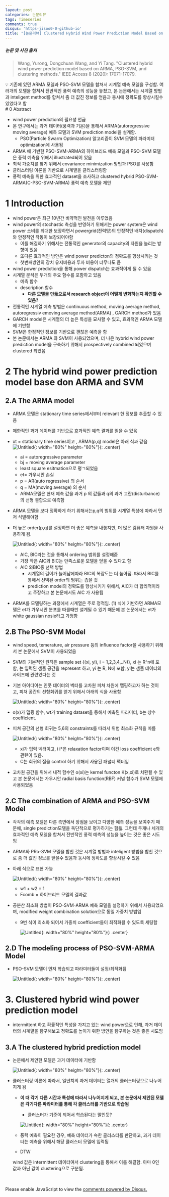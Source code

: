 ```yaml
---
layout: post
categories: 논문리뷰
tags: Timeseries
comments: true
disqus: 'https-jisoo0-0-github-io' 
title: "[논문리뷰] Clustered Hybrid Wind Power Prediction Model Based on ARMA, PSO-SVM, and Clustering Methods"
---
```



##### 논문 및 사진 출처
>Wang, Yurong, Dongchuan Wang, and Yi Tang. "Clustered hybrid wind power prediction model based on ARMA, PSO-SVM, and clustering methods." IEEE Access 8 (2020): 17071-17079.

<aside>
💡 기존에 있던 ARMA 모델과 PSO-SVM 모델을 합쳐서 시계열 예측 모델을 구성함. 
여러개의 모델을 합쳐서 전반적인 풍력 예측의 성능을 놓쳤고, 본 논문에서는 시계열 방법과 inteligent method를 합쳐서 좀 더 값진 정보를 얻음과 동시에 정확도를 향상시킬수 있었다고 함

</aside>
# 0 Abstract

- wind power prediction의 필요성 언급
- 본 연구에서는 과거 데이터(풍력과 기온)을 통해서 ARMA(autoregressive moving average) 예측 모델과 SVM prediction model을 설계함.
    - PSO(Particle Swarm Optimization) 알고리즘이 SVM 모델의 파라미터 optimization에 사용됨
- ARMA 에 기반한 PSO-SVM-ARMA의 하이브리드 예측 모델과 PSO-SVM 모델은 풍력 예측을 위해서 illustrated되어 있음
- 최적 가중치를 찾기 위해서 covariance minimization 방법과 PSO를 사용함
- 클러스터링 이론을 기반으로 시계열을 클러스터링함
- 풍력 예측을 위한 효과적인 dataset을 조사하고 clustered hybrid PSO-SVM-ARMA(C-PSO-SVM-ARMA) 풍력 예측 모델을 제안

# 1 Introduction

- wind power은 최근 10년간 비약적인 발전을 이루었음
- wind power의 stochastic 측성을 반영하기 위해서는 power system은 wind power 소비를 최대한 보장하면서 powergrid(전력망)의 안정적인 배차(dispatch) 와 안정적인 작동이 보장되어야함
    - 이를 해결하기 위해서는 전통적인 generator의 capacity의 자원을 늘리는 방향이 있음
    - 또다른 효과적인 방안은 wind power predicton의 정확도를 향상시키는 것
    - 첫번째방안의 장치 유지비용과 투자 비용이 너무나도 큼
- wind power prediction을 통해 power dispatch는 효과적이게 될 수 있음
- 시계열 분석은 두개의 주요 함수를 포함하고 있음
    - 예측 함수
    - description 함수
        - **다른 모델을 만듦으로서 research object이 어떻게 변화하는지 확인할 수 있음?**
- 전통적인 시계열 예측 방법은 continuous method, moving average method, autoregressiv emoving average method(ARMA) , GARCH method가 있음
- GARCH model은 시계열의 더 높은 특성을 묘사할 수 있고, 효과적인 ARMA 모델에 기반함
- SVM은 한정적인 정보를 기반으로 괜찮은 예측을 함
- 본 논문에서는 ARMA 와 SVM이 사용되었으며, 더 나은 hybrid wind power prediction model을 구축하기 위해서 prospectively combined 되었으며 clustered 되었음
    
    

# 2 The hybrid wind power prediction model base don ARMA and SVM

## 2.A The ARMA model

- ARMA 모델은 stationary time series에서부터 relevant 한 정보를 추출할 수 있음
- 제한적인 과거 데이터를 기반으로 효과적인 예측 결과를 얻을 수 있음
- xt = stationary time series이고 , ARMA(p,q) model은 아래 식과 같음
    ![Untitled](http://drive.google.com/uc?export=view&id=1zv87RccmmGFfwGWVw_wTcH8s9GLsy9o_){: width="80%" height="80%"}{: .center}
    
    - ai = autoregressive parameter
    - bj = moving average parameter
    - least square esitmation으로 평ㄱ되었음
    - et= 가우시안 손실
    - p = AR(auto regressive) 의 순서
    - q = MA(moving average) 의 순서
    - ARMA모델은 현재 예측 값을 과거 p 의 값들과 q의 과거 교란(disturbance)의 선형 결합으로 예측함
- ARMA 모델을 보다 정확하게 하기 위해서는p,q의 범위를 시계열 특성에 따라서 먼저 식별해야함
- 더 높은 order(p,q)를 설정하면 더 좋은 예측을 내놓지만, 더 많은 컴퓨터 자원을 사용하게 됨.
    
    ![Untitled](http://drive.google.com/uc?export=view&id=10v2v2qs_9DoqHW_VK6SToGlNrjMcMSZG){: width="80%" height="80%"}{: .center}
    
    - AIC, BIC라는 것을 통해서 ordering 범위를 설정해줌
    - 가장 작은 AIC와 BIC는 만족스로운 모델을 얻을 수 있다고 함
    - AIC 와BIC중 선택 방법
        - 시계열의 길이가 늘어남에따라 BIC의 복잡도는 더 높아짐. 따라서 BIC를 통해서 선택된 order의 범위는 좁을 것
        - prediction model의 정확도를 향상시키기 위해서, AIC가 더 합리적이라고 주장하고 본 논문에서도 AIC 가 사용됨
- ARMA를 모델링하는 과정에서 시계열은 주로 정적임. (1) 식에 기반하면 ARMA모델은 et가 가우시안 분포를 따를때만 설계될 수 있기 때문에 본 논문에서는 et가 white gaussian nosie라고 가정함

## 2.B The PSO-SVM Model

- wind speed, temerature, air pressure 등의 influence factor을 사용하기 위해서 본 논문에서 SVM이 사용되었음
- SVM의 기본적인 원칙은 sample set {(xi, yi), i = 1,2,3,4,..N)}, xi 는 R^n에 포함, 는 입력된 샘플 공간을 represent 하고, yi 는 R, N에 포함, yi는 샘플 데이터의 사이즈에 관련있다는 것
- 기본 아이디어는 인풋 데이터의 벡터를 고차원 피쳐 차원에 맵핑하고자 하는 것이고, 피쳐 공간의 선형회귀를 얻기 위해서 아래의 식을 사용함
    
    ![Untitled](http://drive.google.com/uc?export=view&id=1fdd6Z6PRgn98hTxm9yx35Jv1Ac4VSM7H){: width="80%" height="80%"}{: .center}
    
- o(x)가 맵핑 함수, wt가 training dataset을 통해서 예측된 파라미터, b는 상수 coefficient.
- 피쳐 공간의 선형 회귀는 5,6의 constraints를 따라서 위험 최소화 규칙을 따름
    
    ![Untitled](http://drive.google.com/uc?export=view&id=11kSnFFQjKkP-kZonJ8qbRcPmh8jnqcy4){: width="80%" height="80%"}{: .center}
    
    - xi가 입력 벡터이고, i i*은 relaxation factor이며 이건 loss coefficient e와 관련이 있음.
    - C는 회귀의 질을 control 하기 위해서 사용된 패널티 팩터임
- 고차원 공간을 위해서 내적 함수인 o(xi)는 kernel functon K(x,xi)로 치환될 수 있고 본 논문에서는 가우시안 radial basis function(RBF) 커널 함수가 SVM 모델에 사용되었음

## 2.C The combination of ARMA and PSO-SVM Model

- 각각의 예측 모델은 다른 측면에서 장점을 보이고 다양한 예측 성능을 보여주기 때문에, single prediction모델을 독단적으로 평가하기는 힘듦. 그런데 두개나 세개의 효과적인 예측 모델을 합쳐서 전반적인 풍력 예측의 성능을 높이는 것은 좋은 시도임
- ARMA와  PRo-SVM 모델을 합친 것은 시계열 방법과 inteligent 방법을 합친 것으로 좀 더 값진 정보를 얻을수 있음과 동시에 정확도를 향상시킬 수 있음
- 아래 식으로 표현 가능
    
    ![Untitled](http://drive.google.com/uc?export=view&id=1r0zs2GmaXHBzlyMwoDnZncJqV5vyP4qz){: width="80%" height="80%"}{: .center}
    
    - w1 + w2 = 1
    - Fcomb = 하이브리드 모델의 결과값
- 공분산 최소화 방법이 PSO-SVM-ARMA 예측 모델을 설정하기 위해서 사용되었으며, modified weight combination solution으로 동일 가중치 방법임
    - 9번 식이 최소화 되어서 가중치 coefficient들이 최적화될 수 있도록 세팅함
        
        ![Untitled](http://drive.google.com/uc?export=view&id=1s4bBWySs52LJE8jY9nyf6l5tr2TDkKXE){: width="80%" height="80%"}{: .center}
        

## 2.D The modeling process of PSO-SVM-ARMA Model

- PSO-SVM 모델이 먼저 학습되고 파라미터들이 설정/최적화됨
    
    ![Untitled](http://drive.google.com/uc?export=view&id=1Ej9qtzXSUAAjHR3sFeIrQ7KoUfMd5ZJ3){: width="80%" height="80%"}{: .center}
    

# 3. Clustered hybrid wind power prediction model

- intermittent 하고 확률적인 특성을 가지고 있는 wind power으로 인해, 과거 데이터의 시계열을 탐구해보고 정확도를 높이기 위한 방안을 탐구하는 것은 좋은 시도임

## 3.A The clustered hybrid prediction model

- 논문에서 제안한 모델은 과거 데이터에 기반함
    
    ![Untitled](http://drive.google.com/uc?export=view&id=/1Ok11D69Laz4s2H2DdTOhDhJYnAhWp3Nw){: width="80%" height="80%"}{: .center}
    
- 클러스터링 이론에 따라서, 일년치의 과거 데이터는 열개의 클러스터링으로 나누어지게 됨
    - **이 때 각기 다른 시간과 특성에 따라서 나누어지게 되고, 본 논문에서 제안된 모델은 각기다른 파라미터를 통해 각 클러스터를 기반으로 학습됨**
        - 클러스터가 기준이 되어서 학습된다는 말인듯?
        
        ![Untitled](http://drive.google.com/uc?export=view&id=1ZLMjisU_v6urEDLD7DcUDwLkpTMWzWtm){: width="80%" height="80%"}{: .center}
        
    - 풍력 예측이 필요한 경우, 예측 데이터가 속한 클러스터를 판단하고, 과거 데이터는 예측을 위해서 해당 클러스터 모델에 입력됨
    - DTW
    
    wind 값은 intermittent 데이터여서 clustering을 통해서 이를 해결함. 아마 0인 값과 아닌 값이 clustering으로 구분됨.

<br/>
<br/>
<div id="disqus_thread"></div>
<script>
    (function() { // DON'T EDIT BELOW THIS LINE
    var d = document, s = d.createElement('script');
    s.src = 'https://https-jisoo0-0-github-io.disqus.com/embed.js';
    s.setAttribute('data-timestamp', +new Date());
    (d.head || d.body).appendChild(s);
    })();
</script>
<noscript>Please enable JavaScript to view the <a href="https://disqus.com/?ref_noscript">comments powered by Disqus.</a></noscript>

[jekyll-docs]: http://jekyllrb.com/docs/home
[jekyll-gh]:   https://github.com/jekyll/jekyll
[jekyll-talk]: https://talk.jekyllrb.com/
